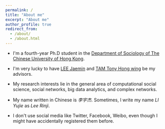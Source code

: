 ```yaml
---
permalink: /
title: "About me"
excerpt: "About me"
author_profile: true
redirect_from: 
  - /about/
  - /about.html
---
```


* I'm a fourth-year Ph.D student in the [Department of Sociology of The Chinese University of Hong Kong](http://www.soc.cuhk.edu.hk/).
* I'm very lucky to have [LEE Jaemin](https://www.soc.cuhk.edu.hk/profile/lee-jaemin/) and [TAM Tony Hong wing](http://www.soc.cuhk.edu.hk/profile/tam-tony-hong-wing/) be my advisors.
* My research interests lie in the general area of computational social science, social networks, big data analytics, and complex networks.

* My name written in Chinese is *李宇杰*. Sometimes, I write my name *LI Yujie* as *Lee Rinji*.

* I don't use social media like Twitter, Facebook, Weibo, even though I might have accidentally registered them before.
